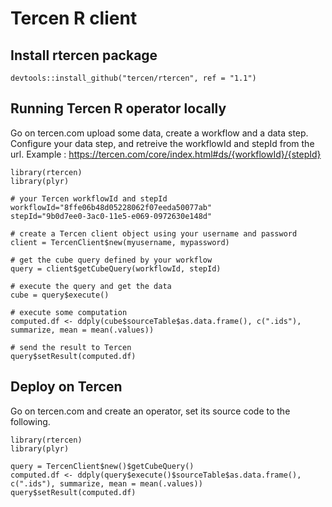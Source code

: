 # Tercen R client

## Install rtercen package

```
devtools::install_github("tercen/rtercen", ref = "1.1")
```

## Running Tercen R operator locally

Go on tercen.com upload some data, create a workflow and a data step.
Configure your data step, and retreive the workflowId and stepId from the url.
Example : https://tercen.com/core/index.html#ds/{workflowId}/{stepId}

```
library(rtercen)
library(plyr)

# your Tercen workflowId and stepId
workflowId="8ffe06b48d05228062f07eeda50077ab"
stepId="9b0d7ee0-3ac0-11e5-e069-0972630e148d"

# create a Tercen client object using your username and password
client = TercenClient$new(myusername, mypassword)

# get the cube query defined by your workflow
query = client$getCubeQuery(workflowId, stepId)

# execute the query and get the data
cube = query$execute()

# execute some computation
computed.df <- ddply(cube$sourceTable$as.data.frame(), c(".ids"), summarize, mean = mean(.values))

# send the result to Tercen
query$setResult(computed.df)

```

## Deploy on Tercen

Go on tercen.com and create an operator, set its source code to the following.

```
library(rtercen)
library(plyr)
  
query = TercenClient$new()$getCubeQuery()
computed.df <- ddply(query$execute()$sourceTable$as.data.frame(), c(".ids"), summarize, mean = mean(.values))
query$setResult(computed.df)

```

